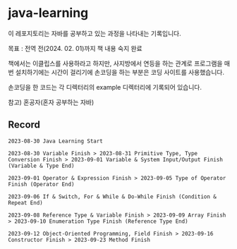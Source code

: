 # java-learning

이 레포지토리는 자바를 공부하고 있는 과정을 나타내는 기록입니다.

목표 : 전역 전(2024. 02. 01)까지 책 내용 숙지 완료 

책에서는 이클립스를 사용하라고 하지만, 사지방에서 연등을 하는 관계로 프로그램을 매번 설치하기에는 시간이 걸리기에 손코딩을 하는 부분은 코딩 사이트를 사용했습니다.

손코딩을 한 코드는 각 디렉터리의 example 디렉터리에 기록되어 있습니다.

참고) 혼공자(혼자 공부하는 자바)

## Record
``2023-08-30 Java Learning Start``

```2023-08-30 Variable Finish > 2023-08-31 Primitive Type, Type Conversion Finish > 2023-09-01 Variable & System Input/Output Finish (Variable & Type End)```

```2023-09-01 Operator & Expression Finish > 2023-09-05 Type of Operator Finish (Operator End)```

```2023-09-06 If & Switch, For & While & Do-While Finish (Condition & Repeat End)```

```2023-09-08 Reference Type & Variable Finish > 2023-09-09 Array Finish > 2023-09-10 Enumeration Type Finish (Reference Type End)```

```2023-09-12 Object-Oriented Programming, Field Finish > 2023-09-16 Constructor Finish > 2023-09-23 Method Finish```
